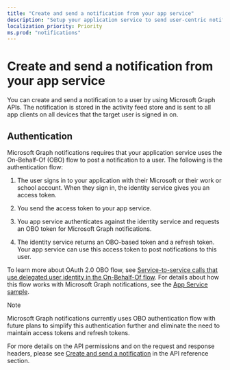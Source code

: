 ```yaml
---
title: "Create and send a notification from your app service"
description: "Setup your application service to send user-centric notifications to various clients via the Microsoft Graph. "
localization_priority: Priority
ms.prod: "notifications"
---
```



# Create and send a notification from your app service

You can create and send a notification to a user by using Microsoft Graph APIs. The notification is stored in the activity feed store and is sent to all app clients on all devices that the target user is signed in on. 

## Authentication

Microsoft Graph notifications requires that your application service uses the On-Behalf-Of (OBO) flow to post a notification to a user. The following is the authentication flow:

1.  The user signs in to your application with their Microsoft or their work or school account. When they sign in, the identity service gives you an access token.

2.  You send the access token to your app service.

3.  You app service authenticates against the identity service and requests an OBO token for Microsoft Graph notifications.

4.  The identity service returns an OBO-based token and a refresh token. Your app service can use this access token to post notifications to this user.

To learn more about OAuth 2.0 OBO flow, see [Service-to-service calls that use delegated user identity in the On-Behalf-Of flow](https://docs.microsoft.com/azure/active-directory/develop/v1-oauth2-on-behalf-of-flow). For details about how this flow works with Microsoft Graph notifications, see the [App Service sample](https://aka.ms/gnsample-appservice).

> [!NOTE]
> Microsoft Graph notifications currently uses OBO authentication flow with future plans to simplify this authentication further and eliminate the need to maintain access tokens and refresh tokens.

For more details on the API permissions and on the request and response headers, please see [Create and send a notification](/graph/api/notifications-post) in the API reference section. 
